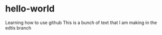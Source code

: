 # hello-world
Learning how to use github
This is a bunch of text that I am making in the edtis branch

